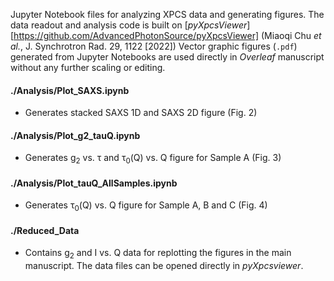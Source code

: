 
Jupyter Notebook files for analyzing XPCS data and generating figures. The data readout and analysis code is built on [*pyXpcsViewer*][https://github.com/AdvancedPhotonSource/pyXpcsViewer] (Miaoqi Chu *et al.*, J. Synchrotron Rad.  29,  1122 [2022])  Vector graphic figures (`.pdf`) generated from Jupyter Notebooks are used directly in *Overleaf* manuscript without any further scaling or editing.

#### ./Analysis/Plot_SAXS.ipynb
* Generates stacked SAXS 1D and SAXS 2D figure (Fig. 2)

#### ./Analysis/Plot_g2_tauQ.ipynb
* Generates g<sub>2</sub> vs. τ and τ<sub>0</sub>(Q) vs. Q figure for Sample A (Fig. 3)

#### ./Analysis/Plot_tauQ_AllSamples.ipynb
* Generates τ<sub>0</sub>(Q) vs. Q figure for Sample A, B and C (Fig. 4)

#### ./Reduced_Data
* Contains g<sub>2</sub> and I vs. Q data for replotting the figures in the main manuscript. The data files can be opened directly in *pyXpcsviewer*.
